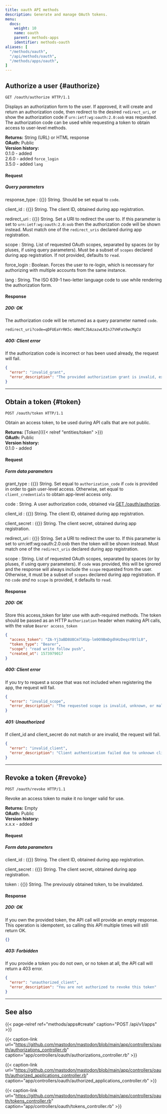 ```yaml
---
title: oauth API methods
description: Generate and manage OAuth tokens.
menu:
  docs:
    weight: 10
    name: oauth
    parent: methods-apps
    identifier: methods-oauth
aliases: [
  "/methods/oauth",
  "/api/methods/oauth",
  "/methods/apps/oauth",
]
---
```


<style>
#TableOfContents ul ul ul {display: none}
</style>

## Authorize a user {#authorize}

```http
GET /oauth/authorize HTTP/1.1
```

Displays an authorization form to the user. If approved, it will create and return an authorization code, then redirect to the desired `redirect_uri`, or show the authorization code if `urn:ietf:wg:oauth:2.0:oob` was requested. The authorization code can be used while requesting a token to obtain access to user-level methods.

**Returns:** String (URL) or HTML response\
**OAuth:** Public\
**Version history:**\
0.1.0 - added\
2.6.0 - added `force_login`\
3.5.0 - added `lang`

#### Request
##### Query parameters

response_type
: {{<required>}} String. Should be set equal to `code`.

client_id
: {{<required>}} String. The client ID, obtained during app registration.

redirect_uri
: {{<required>}} String. Set a URI to redirect the user to. If this parameter is set to `urn:ietf:wg:oauth:2.0:oob` then the authorization code will be shown instead. Must match one of the `redirect_uris` declared during app registration.

scope
: String. List of requested OAuth scopes, separated by spaces (or by pluses, if using query parameters). Must be a subset of `scopes` declared during app registration. If not provided, defaults to `read`.

force_login
: Boolean. Forces the user to re-login, which is necessary for authorizing with multiple accounts from the same instance.

lang
: String. The ISO 639-1 two-letter language code to use while rendering the authorization form.

#### Response
##### 200: OK

The authorization code will be returned as a query parameter named `code`.

```http
redirect_uri?code=qDFUEaYrRK5c-HNmTCJbAzazwLRInJ7VHFat0wcMgCU
```

##### 400: Client error

If the authorization code is incorrect or has been used already, the request will fail.

```json
{
  "error": "invalid_grant",
  "error_description": "The provided authorization grant is invalid, expired, revoked, does not match the redirection URI used in the authorization request, or was issued to another client."
}
```

---

## Obtain a token {#token}

```http
POST /oauth/token HTTP/1.1
```

Obtain an access token, to be used during API calls that are not public.

**Returns:** [Token]({{< relref "entities/token" >}})\
**OAuth:** Public\
**Version history:**\
0.1.0 - added

#### Request
##### Form data parameters

grant_type
: {{<required>}} String. Set equal to `authorization_code` if `code` is provided in order to gain user-level access. Otherwise, set equal to `client_credentials` to obtain app-level access only.

code
: String. A user authorization code, obtained via [GET /oauth/authorize](#authorize).

client_id
: {{<required>}} String. The client ID, obtained during app registration.

client_secret
: {{<required>}} String. The client secret, obtained during app registration.

redirect_uri
: {{<required>}} String. Set a URI to redirect the user to. If this parameter is set to urn:ietf:wg:oauth:2.0:oob then the token will be shown instead. Must match one of the `redirect_uris` declared during app registration.

scope
: String. List of requested OAuth scopes, separated by spaces (or by pluses, if using query parameters). If `code` was provided, this will be ignored and the response will always include the `scope` requested from the user. Otherwise, it must be a subset of `scopes` declared during app registration. If no `code` _and_ no `scope` is provided, it defaults to `read`.

#### Response
##### 200: OK

Store this access_token for later use with auth-required methods. The token should be passed as an HTTP `Authorization` header when making API calls, with the value `Bearer access_token`

```json
{
  "access_token": "ZA-Yj3aBD8U8Cm7lKUp-lm9O9BmDgdhHzDeqsY8tlL0",
  "token_type": "Bearer",
  "scope": "read write follow push",
  "created_at": 1573979017
}
```

##### 400: Client error

If you try to request a scope that was not included when registering the app, the request will fail.

```json
{
  "error": "invalid_scope",
  "error_description": "The requested scope is invalid, unknown, or malformed."
}
```

##### 401: Unauthorized

If client_id and client_secret do not match or are invalid, the request will fail.

```json
{
  "error": "invalid_client",
  "error_description": "Client authentication failed due to unknown client, no client authentication included, or unsupported authentication method."
}
```

---

## Revoke a token {#revoke}

```http
POST /oauth/revoke HTTP/1.1
```

Revoke an access token to make it no longer valid for use.

**Returns:** Empty\
**OAuth:** Public\
**Version history:**\
x.x.x - added

#### Request
##### Form data parameters

client_id
: {{<required>}} String. The client ID, obtained during app registration.

client_secret
: {{<required>}} String. The client secret, obtained during app registration.

token
: {{<required>}} String. The previously obtained token, to be invalidated.

#### Response
##### 200: OK

If you own the provided token, the API call will provide an empty response. This operation is idempotent, so calling this API multiple times will still return OK.

```json
{}
```

##### 403: Forbidden

If you provide a token you do not own, or no token at all, the API call will return a 403 error.

```json
{
  "error": "unauthorized_client",
  "error_description": "You are not authorized to revoke this token"
}
```

---

## See also

{{< page-relref ref="methods/apps#create" caption="POST /api/v1/apps" >}}

{{< caption-link url="https://github.com/mastodon/mastodon/blob/main/app/controllers/oauth/authorizations_controller.rb" caption="app/controllers/oauth/authorizations_controller.rb" >}}

{{< caption-link url="https://github.com/mastodon/mastodon/blob/main/app/controllers/oauth/authorized_applications_controller.rb" caption="app/controllers/oauth/authorized_applications_controller.rb" >}}

{{< caption-link url="https://github.com/mastodon/mastodon/blob/main/app/controllers/oauth/tokens_controller.rb" caption="app/controllers/oauth/tokens_controller.rb" >}}
